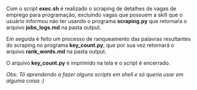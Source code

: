 Com o script **exec.sh** é realizado o scraping de detalhes de vagas de emprego para programação,
excluindo vagas que possuem a skill que o usuário informou não ter usando o programa **scraping.py**
que retornaŕa o arquivo **jobs_logs.md** na pasta output.

Em seguida é feito um processo de ranqueamento das palavras resultantes do scraping no programa
**key_count.py**, que por sua vez retornará o arquivo **rank_words.md** na pasta output.

O arquivo **key_count.py** é imprimido na tela e o script é encerrado.

*Obs: Tô aprendendo a fazer alguns scripts em shell e só queria usar em alguma coisa :)*
